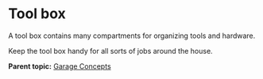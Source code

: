 # Tool box 

A tool box contains many compartments for organizing tools and hardware.

Keep the tool box handy for all sorts of jobs around the house.

**Parent topic:** [Garage Concepts](../concepts/garageconceptsoverview.md)


